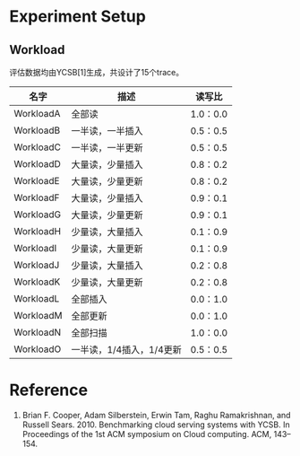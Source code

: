# Experiment Setup

## Workload

评估数据均由YCSB[1]生成，共设计了15个trace。

| 名字      | 描述                     | 读写比   |
| --------- | ------------------------ | -------- |
| WorkloadA | 全部读                   | 1.0：0.0 |
| WorkloadB | 一半读，一半插入         | 0.5：0.5 |
| WorkloadC | 一半读，一半更新         | 0.5：0.5 |
| WorkloadD | 大量读，少量插入         | 0.8：0.2 |
| WorkloadE | 大量读，少量更新         | 0.8：0.2 |
| WorkloadF | 大量读，少量插入         | 0.9：0.1 |
| WorkloadG | 大量读，少量更新         | 0.9：0.1 |
| WorkloadH | 少量读，大量插入         | 0.1：0.9 |
| WorkloadI | 少量读，大量更新         | 0.1：0.9 |
| WorkloadJ | 少量读，大量插入         | 0.2：0.8 |
| WorkloadK | 少量读，大量更新         | 0.2：0.8 |
| WorkloadL | 全部插入                 | 0.0：1.0 |
| WorkloadM | 全部更新                 | 0.0：1.0 |
| WorkloadN | 全部扫描                 | 1.0：0.0 |
| WorkloadO | 一半读，1/4插入，1/4更新 | 0.5：0.5 |





# Reference

1. Brian F. Cooper, Adam Silberstein, Erwin Tam, Raghu Ramakrishnan, and Russell Sears. 2010. Benchmarking cloud serving systems with YCSB. In Proceedings of the 1st ACM symposium on Cloud computing. ACM, 143–154. 